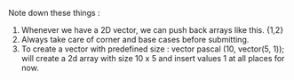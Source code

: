 Note down these things :
1. Whenever we have a 2D vector, we can push back arrays like this. {1,2}
2. Always take care of corner and base cases before submitting.
3. To create a vector with predefined size :
  vector<int> pascal (10, vector(5, 1));
  will create a 2d array with size 10 x 5 and insert values 1 at all places for now.
